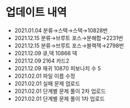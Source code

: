 # 업데이트 내역 
- 2021.01.04 분류→스택→스택→10828번
- 2021.12.15 분류→브루트 포스→분해합→2231번
- 2021.12.15 분류→브루트 포스→블랙잭→2798번
- 2021.12.09 큐,덱 10866 덱
- 2021.12.09 2164 카드2
- 2021.12.09 재귀 10870 피보나치 수 5
- 2021.02.01 파일 이름 수정
- 2021.02.01 실패 문제 업로드
- 2021.02.01 단계별 문제 풀이 2차 업로드
- 2021.02.01 단계별 문제 풀이 1차 업로드
